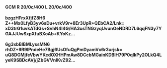 #### GCM R 20/0c/400 L 20/0c/400
**bzgzHFrxXfjfZ8H6**<br/>**Z++Mx0LfyB3yv6sDu+vrkV9r+8Er3UpR+QEbCA2/Lnk=**<br/>**xD3trG1uvkATdGs+SvhN4I4G/HA3usTNGzyqUvunOeNDRD7L6qqFN3y7YGAJJUwSxpXfuBXoAb+KYoKz...**<br/><br/>
**6g3xbBIBMLyssMN6**<br/>**rhDZ+9R9lPndeHe7Bgj6UsOfuQgPmDyamVx6r3urjsk=**<br/>**uQ8DGMjfeVbwYKcdOXHHPmAw8DCcbMGainKDBlH79P0qlkPy2OLkQ4LyeK9SBDcAVj/jZbGVVnIKvZ92...**